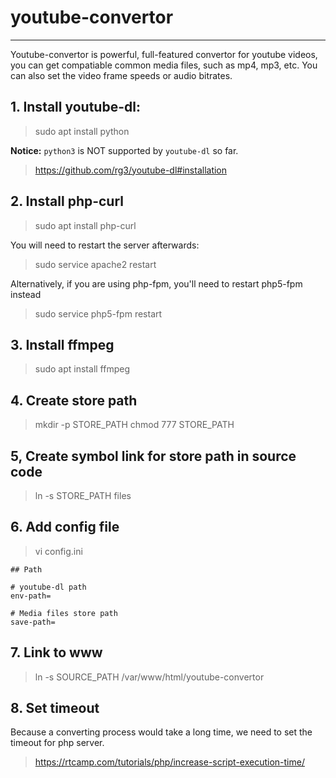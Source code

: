
# youtube-convertor
------
Youtube-convertor is powerful, full-featured convertor for youtube videos, you can get compatiable common media files, such as mp4, mp3, etc. You can also set the video frame speeds or audio bitrates. 

## 1. Install youtube-dl:

> sudo apt install python

**Notice:** `python3` is NOT supported by `youtube-dl` so far.

> https://github.com/rg3/youtube-dl#installation

## 2. Install php-curl

> sudo apt install php-curl

You will need to restart the server afterwards:

> sudo service apache2 restart

Alternatively, if you are using php-fpm, you'll need to restart php5-fpm instead

> sudo service php5-fpm restart

## 3. Install ffmpeg

> sudo apt install ffmpeg

## 4. Create store path

> mkdir -p STORE_PATH 
> chmod 777 STORE_PATH

## 5, Create symbol link for store path in source code

> ln -s STORE_PATH files

## 6. Add config file

> vi config.ini

    ## Path
    
    # youtube-dl path
    env-path=
    
    # Media files store path
    save-path=
    
## 7. Link to www

> ln -s SOURCE_PATH /var/www/html/youtube-convertor

## 8. Set timeout
Because a converting process would take a long time, we need to set the timeout for php server.
> https://rtcamp.com/tutorials/php/increase-script-execution-time/

